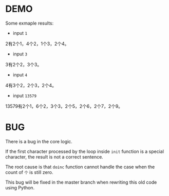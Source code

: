 DEMO
====

Some exmaple results:

- input `1`

2有2个1，4个2，1个3，2个4。

- input `3`

3有2个2，3个3。

- input `4`

4有3个2，2个3，2个4。

- input `13579`

13579有2个1，6个2，3个3，2个5，2个6，2个7，2个9。

BUG
===

There is a bug in the core logic.

If the first character processed by the loop inside `init` function is a special character,
the result is not a correct sentence.

The root cause is that `doinc` function cannot handle the case when the count of `个` is still zero.

This bug will be fixed in the master branch when rewriting this old code using Python.
